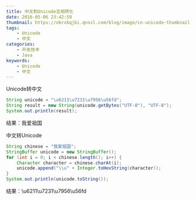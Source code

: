 ```yaml
---
title: 中文和Unicode互相转化
date: 2016-05-06 23:42:59
thumbnail: https://obrxbqjbi.qnssl.com/blog/image/cn-unicode-thumbnail.png
tags:
	- Unicode
	- 中文
categories:
	- 开发技术
	- Java
keywords:
	- Unicode
	- 中文
---
```


Unicode转中文

```java
String unicode = "\u6211\u7231\u7956\u56fd";
String result = new String(unicode.getBytes("UTF-8"), "UTF-8");
System.out.println(result);
```

结果：我爱祖国

中文转Unicode

``` java
String chinese = "我爱祖国";
StringBuffer unicode = new StringBuffer();
for (int i = 0; i < chinese.length(); i++) {
    Character character = chinese.charAt(i);
    unicode.append("\\u" + Integer.toHexString(character));
}
System.out.println(unicode.toString());
```

结果：\u6211\u7231\u7956\u56fd